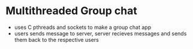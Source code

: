 # Multithreaded Group chat
- uses C pthreads and sockets to make a group chat app
- users sends message to server, server recieves messages and sends them back to the respective users
